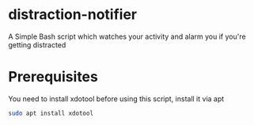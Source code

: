 # distraction-notifier
A Simple Bash script which watches your activity and alarm you if you're getting distracted

# Prerequisites
You need to install xdotool before using this script, install it via apt
```bash
sudo apt install xdotool
```